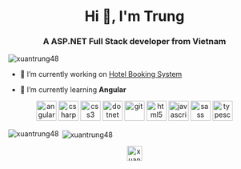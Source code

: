 <h1 align="center">Hi 👋, I'm Trung</h1>
<h3 align="center">A ASP.NET Full Stack developer from Vietnam</h3>

<p align="left"> <img src="https://komarev.com/ghpvc/?username=xuantrung48" alt="xuantrung48" /> </p>

- 🔭 I’m currently working on [Hotel Booking System](https://github.com/xuantrung48/HotelBooking)

- 🌱 I’m currently learning **Angular**
<div>
  <p align="center">
    <img src="https://devicons.github.io/devicon/devicon.git/icons/angularjs/angularjs-original.svg" alt="angularjs" width="40" height="40"/> 
    <img src="https://devicons.github.io/devicon/devicon.git/icons/csharp/csharp-original.svg" alt="csharp" width="40" height="40"/> 
    <img src="https://devicons.github.io/devicon/devicon.git/icons/css3/css3-original-wordmark.svg" alt="css3" width="40" height="40"/> 
    <img src="https://devicons.github.io/devicon/devicon.git/icons/dot-net/dot-net-original-wordmark.svg" alt="dotnet" width="40" height="40"/> 
    <img src="https://www.vectorlogo.zone/logos/git-scm/git-scm-icon.svg" alt="git" width="40" height="40"/> 
    <img src="https://devicons.github.io/devicon/devicon.git/icons/html5/html5-original-wordmark.svg" alt="html5" width="40" height="40"/> 
    <img src="https://devicons.github.io/devicon/devicon.git/icons/javascript/javascript-original.svg" alt="javascript" width="40" height="40"/> 
    <img src="https://devicons.github.io/devicon/devicon.git/icons/sass/sass-original.svg" alt="sass" width="40" height="40"/> 
    <img src="https://devicons.github.io/devicon/devicon.git/icons/typescript/typescript-original.svg" alt="typescript" width="40" height="40"/></p>
</div>
<div>
  <p><img align="left" src="https://github-readme-stats.vercel.app/api/top-langs/?username=xuantrung48&layout=compact&hide=html" alt="xuantrung48" /></p>
</div>
<div>
  <p>&nbsp;<img align="center" src="https://github-readme-stats.vercel.app/api?username=xuantrung48&show_icons=true" alt="xuantrung48" /></p>
</div>
<p align="center">
<a href="https://fb.com/xuantrung" target="blank"><img align="center" src="https://cdn.jsdelivr.net/npm/simple-icons@3.0.1/icons/facebook.svg" alt="xuantrung" height="30" width="30" /></a>
</p>
